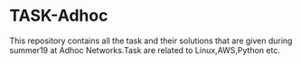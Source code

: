 # TASK-Adhoc
This repository contains all the task and their solutions that are given during summer19 at  Adhoc Networks.Task are related to Linux,AWS,Python etc.
